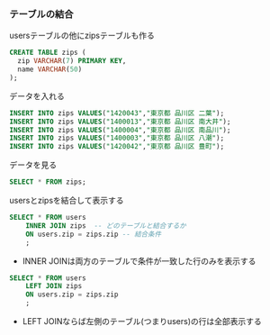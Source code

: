 
### テーブルの結合

usersテーブルの他にzipsテーブルも作る

```sql
CREATE TABLE zips (
  zip VARCHAR(7) PRIMARY KEY,
  name VARCHAR(50)
);
```

データを入れる

```sql
INSERT INTO zips VALUES("1420043","東京都 品川区 二葉");
INSERT INTO zips VALUES("1400013","東京都 品川区 南大井");
INSERT INTO zips VALUES("1400004","東京都 品川区 南品川");
INSERT INTO zips VALUES("1400003","東京都 品川区 八潮");
INSERT INTO zips VALUES("1420042","東京都 品川区 豊町");
```

データを見る
```sql
SELECT * FROM zips;
```

usersとzipsを結合して表示する

```sql
SELECT * FROM users 
	INNER JOIN zips  -- どのテーブルと結合するか
	ON users.zip = zips.zip -- 結合条件 
	;
```

* INNER JOINは両方のテーブルで条件が一致した行のみを表示する

```sql
SELECT * FROM users
	LEFT JOIN zips 
	ON users.zip = zips.zip 
	;
```

* LEFT JOINならば左側のテーブル(つまりusers)の行は全部表示する


